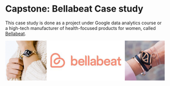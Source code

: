 # Capstone: Bellabeat Case study
This case study is done as a project under Google data analytics course or a high-tech manufacturer of health-focused products for women, called [Bellabeat](https://bellabeat.com/).

![introduction_top_image](https://raw.githubusercontent.com/imcharliezard/Capstone-Bellabeat_Case_Study/main/bellabeat_top_image.jpeg)
